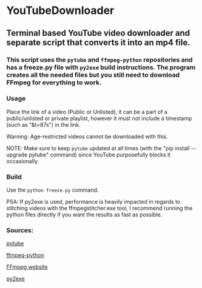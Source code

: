 # YouTubeDownloader
## Terminal based YouTube video downloader and separate script that converts it into an mp4 file.
### This script uses the `pytube` and `ffmpeg-python` repositories and has a freeze.py file with `py2exe` build instructions. The program creates all the needed files but you still need to download FFmpeg for everything to work.

### Usage
Place the link of a video (Public or Unlisted), it can be a part of a public/unlisted or private playlist, however it must not include a timestamp (such as "&t=87s") in the link.

Warning: Age-restricted videos cannot be downloaded with this.

NOTE: Make sure to keep `pytube` updated at all times (with the "pip install --upgrade pytube" command) since YouTube purposefully blocks it occasionally.

### Build

Use the `python freeze.py` command.

PSA: If py2exe is used, performance is heavily impacted in regards to stitching videos with the ffmpegstitcher.exe tool, I recommend running the python files directly if you want the results as fast as possible.

### Sources:

[pytube](https://github.com/pytube/pytube)

[ffmpeg-python](https://github.com/kkroening/ffmpeg-python)

[FFmpeg website](https://ffmpeg.org/)

[py2exe](https://github.com/py2exe/py2exe)